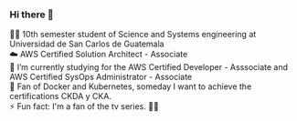 ### Hi there 👋
:man_student: 10th semester student of Science and Systems engineering at Universidad de San Carlos de Guatemala  
:cloud: AWS Certified Solution Architect - Associate  
🌱 I’m currently studying for the AWS Certified Developer - Asssociate and AWS Certified SysOps Administrator - Associate   
:whale: Fan of Docker and Kubernetes, someday I want to achieve the certifications CKDA y CKA.  
⚡ Fun fact: I'm a fan of the tv series. :dragon_face::fire:

<!--
**Cristianncaste18/Cristianncaste18** is a ✨ _special_ ✨ repository because its `README.md` (this file) appears on your GitHub profile.

Here are some ideas to get you started:

- 🔭 I’m currently working on ...
- 🌱 I’m currently learning ...
- 👯 I’m looking to collaborate on ...
- 🤔 I’m looking for help with ...
- 💬 Ask me about ...
- 📫 How to reach me: ...
- 😄 Pronouns: ...
- ⚡ Fun fact: ...
-->
